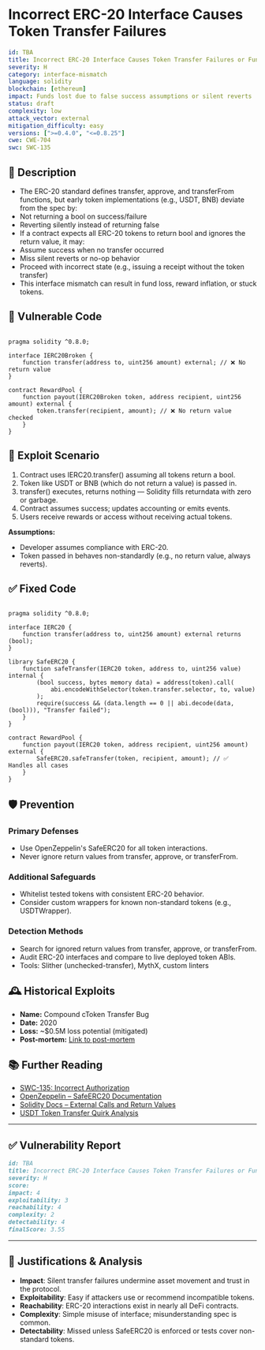 # Incorrect ERC-20 Interface Causes Token Transfer Failures 

```YAML
id: TBA
title: Incorrect ERC-20 Interface Causes Token Transfer Failures or Fund Loss
severity: H
category: interface-mismatch
language: solidity
blockchain: [ethereum]
impact: Funds lost due to false success assumptions or silent reverts
status: draft
complexity: low
attack_vector: external
mitigation_difficulty: easy
versions: [">=0.4.0", "<=0.8.25"]
cwe: CWE-704
swc: SWC-135
```

## 📝 Description

- The ERC-20 standard defines transfer, approve, and transferFrom functions, but early token implementations (e.g., USDT, BNB) deviate from the spec by:
- Not returning a bool on success/failure
- Reverting silently instead of returning false
- If a contract expects all ERC-20 tokens to return bool and ignores the return value, it may:
- Assume success when no transfer occurred
- Miss silent reverts or no-op behavior
- Proceed with incorrect state (e.g., issuing a receipt without the token transfer)
- This interface mismatch can result in fund loss, reward inflation, or stuck tokens.

## 🚨 Vulnerable Code

```solidity

pragma solidity ^0.8.0;

interface IERC20Broken {
    function transfer(address to, uint256 amount) external; // ❌ No return value
}

contract RewardPool {
    function payout(IERC20Broken token, address recipient, uint256 amount) external {
        token.transfer(recipient, amount); // ❌ No return value checked
    }
}
```

## 🧪 Exploit Scenario

1. Contract uses IERC20.transfer() assuming all tokens return a bool.
2. Token like USDT or BNB (which do not return a value) is passed in.
3. transfer() executes, returns nothing — Solidity fills returndata with zero or garbage.
4. Contract assumes success; updates accounting or emits events.
5. Users receive rewards or access without receiving actual tokens.

**Assumptions:**

- Developer assumes compliance with ERC-20.
- Token passed in behaves non-standardly (e.g., no return value, always reverts).

## ✅ Fixed Code

```solidity

pragma solidity ^0.8.0;

interface IERC20 {
    function transfer(address to, uint256 amount) external returns (bool);
}

library SafeERC20 {
    function safeTransfer(IERC20 token, address to, uint256 value) internal {
        (bool success, bytes memory data) = address(token).call(
            abi.encodeWithSelector(token.transfer.selector, to, value)
        );
        require(success && (data.length == 0 || abi.decode(data, (bool))), "Transfer failed");
    }
}

contract RewardPool {
    function payout(IERC20 token, address recipient, uint256 amount) external {
        SafeERC20.safeTransfer(token, recipient, amount); // ✅ Handles all cases
    }
}
```

## 🛡️ Prevention

### Primary Defenses

- Use OpenZeppelin's SafeERC20 for all token interactions.
- Never ignore return values from transfer, approve, or transferFrom.

### Additional Safeguards

- Whitelist tested tokens with consistent ERC-20 behavior.
- Consider custom wrappers for known non-standard tokens (e.g., USDTWrapper).

### Detection Methods

- Search for ignored return values from transfer, approve, or transferFrom.
- Audit ERC-20 interfaces and compare to live deployed token ABIs.
- Tools: Slither (unchecked-transfer), MythX, custom linters

## 🕰️ Historical Exploits

- **Name:** Compound cToken Transfer Bug 
- **Date:** 2020 
- **Loss:** ~$0.5M loss potential (mitigated) 
- **Post-mortem:** [Link to post-mortem](https://compound.finance/docs/comp#compound-governance-bug) 

## 📚 Further Reading

- [SWC-135: Incorrect Authorization](https://swcregistry.io/docs/SWC-135/) 
- [OpenZeppelin – SafeERC20 Documentation](https://docs.openzeppelin.com/contracts/4.x/api/token/erc20#SafeERC20)
- [Solidity Docs – External Calls and Return Values](https://docs.soliditylang.org/en/latest/control-structures.html#external-function-calls) 
- [USDT Token Transfer Quirk Analysis](https://ethereum.stackexchange.com/questions/39352/does-the-tether-usdt-token-contract-implement-the-erc20-spec) 

---

## ✅ Vulnerability Report
```markdown
id: TBA
title: Incorrect ERC-20 Interface Causes Token Transfer Failures or Fund Loss
severity: H
score:
impact: 4         
exploitability: 3 
reachability: 4   
complexity: 2 
detectability: 4  
finalScore: 3.55
```

---

## 📄 Justifications & Analysis

- **Impact**: Silent transfer failures undermine asset movement and trust in the protocol.
- **Exploitability**: Easy if attackers use or recommend incompatible tokens.
- **Reachability**: ERC-20 interactions exist in nearly all DeFi contracts.
- **Complexity**: Simple misuse of interface; misunderstanding spec is common.
- **Detectability**: Missed unless SafeERC20 is enforced or tests cover non-standard tokens.